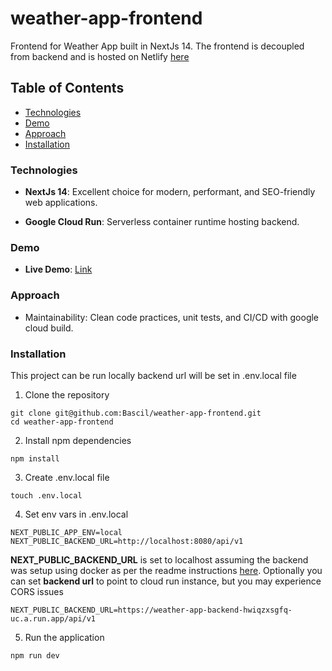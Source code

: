 # weather-app-frontend

Frontend for Weather App built in NextJs 14. The frontend is decoupled from backend and is hosted on Netlify [here](https://weather-app-frontend-ui.netlify.app)

## Table of Contents

- [Technologies](#technologies)
- [Demo](#demo)
- [Approach](#approach)
- [Installation](#installation)

### Technologies

- **NextJs 14**: Excellent choice for modern, performant, and SEO-friendly web applications.

- **Google Cloud Run**: Serverless container runtime hosting backend.

### Demo

- **Live Demo**: [Link](https://weather-app-frontend-ui.netlify.app)

### Approach

- Maintainability: Clean code practices, unit tests, and CI/CD with google cloud build.

### Installation

This project can be run locally backend url will be set in .env.local file

1. Clone the repository

```
git clone git@github.com:Bascil/weather-app-frontend.git
cd weather-app-frontend
```

2. Install npm dependencies

```
npm install
```

3. Create .env.local file

```
touch .env.local
```

4. Set env vars in .env.local

```
NEXT_PUBLIC_APP_ENV=local
NEXT_PUBLIC_BACKEND_URL=http://localhost:8080/api/v1
```

**NEXT_PUBLIC_BACKEND_URL** is set to localhost assuming the backend was setup using docker as per the readme instructions [here](https://github.com/Bascil/weather-app-backend). Optionally you can set **backend url** to point to cloud run instance, but you may experience CORS issues

```
NEXT_PUBLIC_BACKEND_URL=https://weather-app-backend-hwiqzxsgfq-uc.a.run.app/api/v1
```

5. Run the application

```
npm run dev
```
